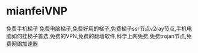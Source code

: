 # mianfeiVNP
免费手机梯子 免费电脑梯子,免费好用的梯子,免费梯子ssr节点v2ray节点,手机电脑如何挂梯子首选,免费的VPN,免费的翻墙软件,科学上网免费,免费trojan节点,免费网络加速器
